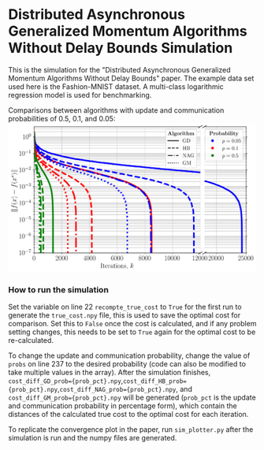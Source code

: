 Distributed Asynchronous Generalized Momentum Algorithms Without Delay Bounds Simulation 
============

This is the simulation for the "Distributed Asynchronous Generalized Momentum Algorithms Without Delay Bounds" paper. The example data set used here is the Fashion-MNIST dataset. A multi-class logarithmic regression model is used for benchmarking.

Comparisons between algorithms with update and communication probabilities of 0.5, 0.1, and 0.05:
![Description](Alg_comparison_convergence.png)

### How to run the simulation 
Set the variable on line 22 `recompte_true_cost` to `True` for the first run to generate the `true_cost.npy` file, this is used to save the optimal cost for comparison. Set this to `False` once the cost is calculated, and if any problem setting changes, this needs to be set to `True` again for the optimal cost to be re-calculated.

To change the update and communication probability, change the value of `probs` on line 237 to the desired probability (code can also be modified to take multiple values in the array). After the simulation finishes, `cost_diff_GD_prob={prob_pct}.npy`,`cost_diff_HB_prob={prob_pct}.npy`,`cost_diff_NAG_prob={prob_pct}.npy`, and `cost_diff_GM_prob={prob_pct}.npy` will be generated (`prob_pct` is the  update and communication probability in percentage form), which contain the distances of the calculated true cost to the optimal cost for each iteration. 

To replicate the convergence plot in the paper, run `sim_plotter.py` after the simulation is run and the numpy files are generated. 

